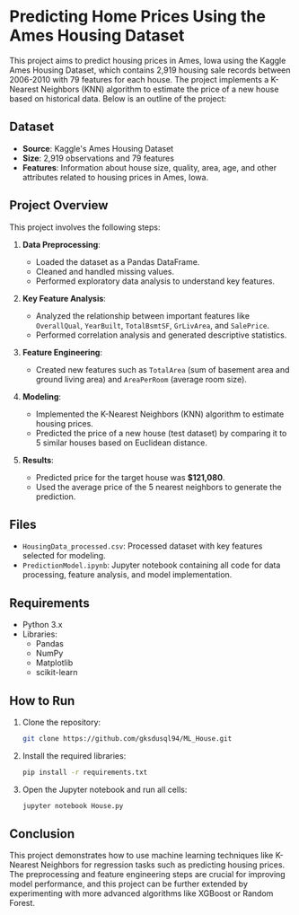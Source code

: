 # Predicting Home Prices Using the Ames Housing Dataset

This project aims to predict housing prices in Ames, Iowa using the Kaggle Ames Housing Dataset, which contains 2,919 housing sale records between 2006-2010 with 79 features for each house. The project implements a K-Nearest Neighbors (KNN) algorithm to estimate the price of a new house based on historical data. Below is an outline of the project:

## Dataset
- **Source**: Kaggle's Ames Housing Dataset
- **Size**: 2,919 observations and 79 features
- **Features**: Information about house size, quality, area, age, and other attributes related to housing prices in Ames, Iowa.

## Project Overview
This project involves the following steps:
1. **Data Preprocessing**:
   - Loaded the dataset as a Pandas DataFrame.
   - Cleaned and handled missing values.
   - Performed exploratory data analysis to understand key features.
   
2. **Key Feature Analysis**:
   - Analyzed the relationship between important features like `OverallQual`, `YearBuilt`, `TotalBsmtSF`, `GrLivArea`, and `SalePrice`.
   - Performed correlation analysis and generated descriptive statistics.
   
3. **Feature Engineering**:
   - Created new features such as `TotalArea` (sum of basement area and ground living area) and `AreaPerRoom` (average room size).
   
4. **Modeling**:
   - Implemented the K-Nearest Neighbors (KNN) algorithm to estimate housing prices.
   - Predicted the price of a new house (test dataset) by comparing it to 5 similar houses based on Euclidean distance.
   
5. **Results**:
   - Predicted price for the target house was **$121,080**.
   - Used the average price of the 5 nearest neighbors to generate the prediction.

## Files
- `HousingData_processed.csv`: Processed dataset with key features selected for modeling.
- `PredictionModel.ipynb`: Jupyter notebook containing all code for data processing, feature analysis, and model implementation.

## Requirements
- Python 3.x
- Libraries:
  - Pandas
  - NumPy
  - Matplotlib
  - scikit-learn

## How to Run
1. Clone the repository:
    ```bash
    git clone https://github.com/gksdusql94/ML_House.git
    ```
2. Install the required libraries:
    ```bash
    pip install -r requirements.txt
    ```
3. Open the Jupyter notebook and run all cells:
    ```bash
    jupyter notebook House.py
    ```

## Conclusion
This project demonstrates how to use machine learning techniques like K-Nearest Neighbors for regression tasks such as predicting housing prices. The preprocessing and feature engineering steps are crucial for improving model performance, and this project can be further extended by experimenting with more advanced algorithms like XGBoost or Random Forest.

